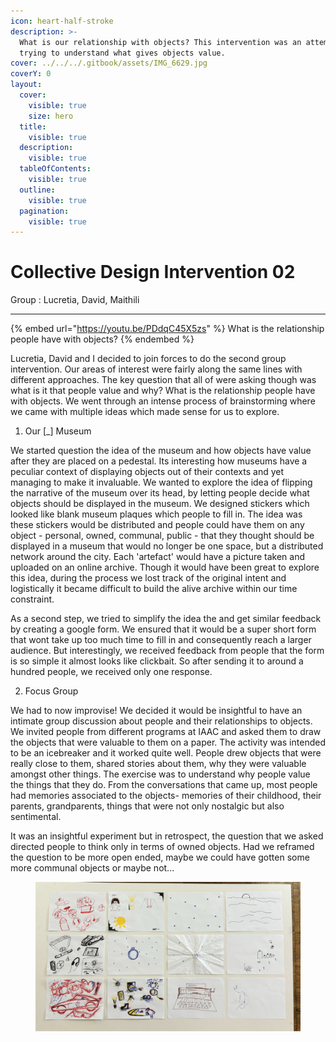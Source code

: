 ```yaml
---
icon: heart-half-stroke
description: >-
  What is our relationship with objects? This intervention was an attempt at
  trying to understand what gives objects value.
cover: ../../../.gitbook/assets/IMG_6629.jpg
coverY: 0
layout:
  cover:
    visible: true
    size: hero
  title:
    visible: true
  description:
    visible: true
  tableOfContents:
    visible: true
  outline:
    visible: true
  pagination:
    visible: true
---
```


# Collective Design Intervention 02

Group : Lucretia, David, Maithili

***



{% embed url="https://youtu.be/PDdqC45X5zs" %}
What is the relationship people have with objects?&#x20;
{% endembed %}

Lucretia, David and I decided to join forces to do the second group intervention. Our areas of interest were fairly along the same lines with different approaches. The key question that all of were asking though was what is it that people value and why? What is the relationship people have with objects. We went through an intense process of brainstorming where we came with multiple ideas which made sense for us to explore.&#x20;

1. Our \[\_] Museum

We started question the idea of the museum and how objects have value after they are placed on a pedestal. Its interesting how museums have a peculiar context of displaying objects out of their contexts and yet managing to make it invaluable. We wanted to explore the idea of flipping the narrative of the museum over its head, by letting people decide what objects should be displayed in the museum. We designed stickers which looked like blank museum plaques which people to fill in. The idea was these stickers would be distributed and people could have them on any object - personal, owned, communal, public -  that they thought should be displayed in a museum that would no longer be one space, but a distributed network around the city. Each 'artefact' would have a picture taken and uploaded on an online archive. Though it would have been great to explore this idea, during the process we lost track of the original intent and logistically it became difficult to build the alive archive within our time constraint.   &#x20;

As a second step, we tried to simplify the idea the and get similar feedback by creating a google form. We ensured that it would be a super short form that wont take up too much time to fill in and consequently reach a larger audience. But interestingly, we received feedback from people that the form is so simple it almost looks like clickbait. So after sending it to around a hundred people, we received only one response.&#x20;

2. Focus Group&#x20;

We had to now improvise! We decided it would be insightful to have an intimate group discussion about people and their relationships to objects. We invited people from different programs at IAAC and asked them to draw the objects that were valuable to them on a paper. The activity was intended to be an icebreaker and it worked quite well. People drew objects that were really close to them, shared stories about them, why they were valuable amongst other things. The exercise was to understand why people value the things that they do. From the conversations that came up, most people had memories associated to the objects- memories of their childhood, their parents, grandparents, things that were not only nostalgic but also sentimental.&#x20;

It was an insightful experiment but in retrospect, the question that we asked directed people to think only in terms of owned objects. Had we reframed the question to be more open ended,  maybe we could have gotten some more communal objects or maybe not...

<figure><img src="../../../.gitbook/assets/IMG_6679.jpg" alt=""><figcaption></figcaption></figure>

